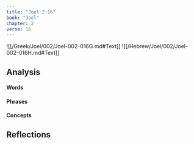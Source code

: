 ```yaml
---
title: "Joel 2:16"
book: "Joel"
chapter: 2
verse: 16
---
```

![[/Greek/Joel/002/Joel-002-016G.md#Text]]
![[/Hebrew/Joel/002/Joel-002-016H.md#Text]]

## Analysis

#### Words

#### Phrases

#### Concepts

## Reflections
